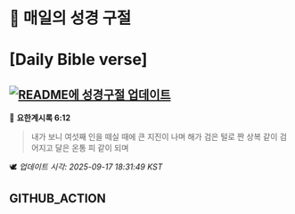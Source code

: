 # 🙏 매일의 성경 구절
# [Daily Bible verse]
## [![README에 성경구절 업데이트](https://github.com/DONGSUKA/first_test/actions/workflows/update-readme-bible.yml/badge.svg)](https://github.com/DONGSUKA/first_test/actions/workflows/update-readme-bible.yml)
<!-- START_BIBLE_VERSE -->
📖 **요한계시록 6:12**
> 내가 보니 여섯째 인을 떼실 때에 큰 지진이 나며 해가 검은 털로 짠 상복 같이 검어지고 달은 온통 피 같이 되며

🕊️ _업데이트 시각: 2025-09-17 18:31:49 KST_
  <!-- END_BIBLE_VERSE -->
## GITHUB_ACTION
